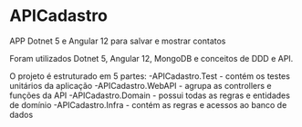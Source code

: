 # APICadastro
APP Dotnet 5 e Angular 12 para salvar  e mostrar contatos

Foram utilizados Dotnet 5, Angular 12, MongoDB e conceitos de DDD e API.

O projeto é estruturado em 5 partes:
-APICadastro.Test - contém os testes unitários da aplicação
-APICadastro.WebAPI - agrupa as controllers e funções da API
-APICadastro.Domain - possui todas as regras e entidades de domínio
-APICadastro.Infra - contém as regras e acessos ao banco de dados

